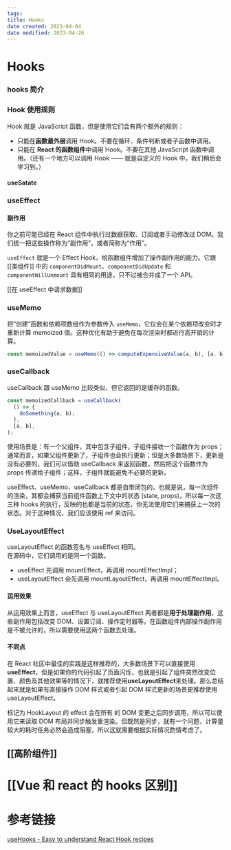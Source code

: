 ```yaml
---
tags:
title: Hooks
date created: 2023-04-04
date modified: 2023-04-26
---
```


# Hooks

### hooks 简介

### Hook 使用规则

Hook 就是 JavaScript 函数，但是使用它们会有两个额外的规则：

- 只能在**函数最外层**调用 Hook。不要在循环、条件判断或者子函数中调用。
- 只能在 **React 的函数组件**中调用 Hook。不要在其他 JavaScript 函数中调用。（还有一个地方可以调用 Hook —— 就是自定义的 Hook 中，我们稍后会学习到。）

#### useSatate

### useEffect

#### 副作用

你之前可能已经在 React 组件中执行过数据获取、订阅或者手动修改过 DOM。我们统一把这些操作称为“副作用”，或者简称为“作用”。

`useEffect` 就是一个 Effect Hook，给函数组件增加了操作副作用的能力。它跟 [[类组件]] 中的 `componentDidMount`、`componentDidUpdate` 和 `componentWillUnmount` 具有相同的用途，只不过被合并成了一个 API。

[[在 useEffect 中请求数据]]

### useMemo

把“创建”函数和依赖项数组作为参数传入 `useMemo`，它仅会在某个依赖项改变时才重新计算 memoized 值。这种优化有助于避免在每次渲染时都进行高开销的计算。

```JavaScript
const memoizedValue = useMemo(() => computeExpensiveValue(a, b), [a, b]);
```

### useCallback

useCallback 跟 useMemo 比较类似，但它返回的是缓存的函数。

```JavaScript
const memoizedCallback = useCallback(
  () => {
    doSomething(a, b);
  },
  [a, b],
);
```

使用场景是：有一个父组件，其中包含子组件，子组件接收一个函数作为 props；通常而言，如果父组件更新了，子组件也会执行更新；但是大多数场景下，更新是没有必要的，我们可以借助 useCallback 来返回函数，然后把这个函数作为 props 传递给子组件；这样，子组件就能避免不必要的更新。

useEffect、useMemo、useCallback 都是自带闭包的。也就是说，每一次组件的渲染，其都会捕获当前组件函数上下文中的状态 (state, props)，所以每一次这三种 hooks 的执行，反映的也都是当前的状态，你无法使用它们来捕获上一次的状态。对于这种情况，我们应该使用 ref 来访问。

### UseLayoutEffect

useLayoutEffect 的函数签名与 useEffect 相同。  
在源码中，它们调用的是同一个函数。

- useEffect 先调用 mountEffect，再调用 mountEffectImpl；
- useLayoutEffect 会先调用 mountLayoutEffect，再调用 mountEffectImpl。

#### 运用效果

从运用效果上而言，useEffect 与 useLayoutEffect 两者都是**用于处理副作用**，这些副作用包括改变 DOM、设置订阅、操作定时器等。在函数组件内部操作副作用是不被允许的，所以需要使用这两个函数去处理。

#### 不同点

在 React 社区中最佳的实践是这样推荐的，大多数场景下可以直接使用**useEffect**，但是如果你的代码引起了页面闪烁，也就是引起了组件突然改变位置、颜色及其他效果等的情况下，就推荐使用**useLayoutEffect**来处理。那么总结起来就是如果有直接操作 DOM 样式或者引起 DOM 样式更新的场景更推荐使用 useLayoutEffect。

标记为 HookLayout 的 effect 会在所有 的 DOM 变更之后同步调用，所以可以使用它来读取 DOM 布局并同步触发重渲染。但既然是同步，就有一个问题，计算量较大的耗时任务必然会造成阻塞，所以这就需要根据实际情况酌情考虑了。

## [[高阶组件]]

# [[Vue 和 react 的 hooks 区别]]

# 参考链接

[useHooks - Easy to understand React Hook recipes](https://usehooks.com/)
